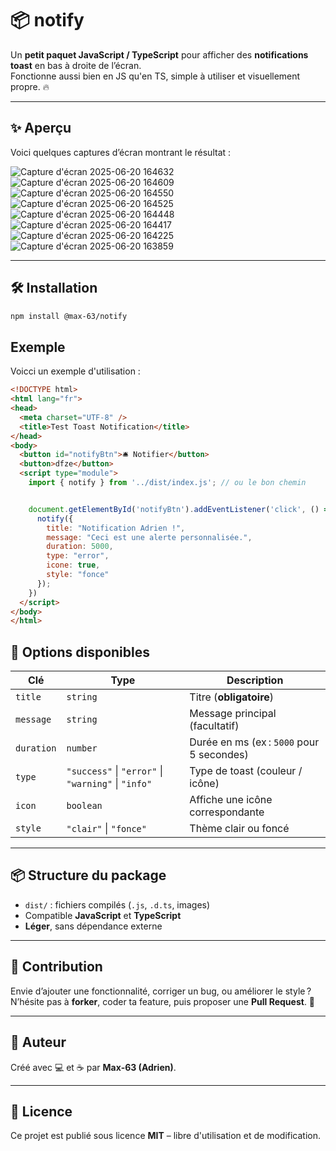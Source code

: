 # 📦 notify

Un **petit paquet JavaScript / TypeScript** pour afficher des **notifications toast** en bas à droite de l’écran.  
Fonctionne aussi bien en JS qu'en TS, simple à utiliser et visuellement propre. 🔥

---

## ✨ Aperçu

Voici quelques captures d’écran montrant le résultat :

![Capture d'écran 2025-06-20 164632](https://github.com/user-attachments/assets/96e18a04-007d-4809-b4f3-4079c592f2cf)  
![Capture d'écran 2025-06-20 164609](https://github.com/user-attachments/assets/0f0532d1-2928-4399-a1b1-475003708bba)  
![Capture d'écran 2025-06-20 164550](https://github.com/user-attachments/assets/76cf9a8b-9dc2-4fcd-a9e2-01013e856679)  
![Capture d'écran 2025-06-20 164525](https://github.com/user-attachments/assets/eaa5cc5e-0f34-4ed6-a990-81f581d01f96)  
![Capture d'écran 2025-06-20 164448](https://github.com/user-attachments/assets/90bb5a71-2ed1-4392-8ce3-bafd2dbd399f)  
![Capture d'écran 2025-06-20 164417](https://github.com/user-attachments/assets/37822c7c-eb9f-420c-8e01-0ab4f0da1c06)  
![Capture d'écran 2025-06-20 164225](https://github.com/user-attachments/assets/2acf9f15-2cbb-4836-ad1f-6ecf97213e18)  
![Capture d'écran 2025-06-20 163859](https://github.com/user-attachments/assets/b75fe942-2348-4418-9621-5bdf63c9ee67)

---

## 🛠️ Installation

```bash
npm install @max-63/notify
```

## Exemple

Voicci un exemple d'utilisation :

```html
<!DOCTYPE html>
<html lang="fr">
<head>
  <meta charset="UTF-8" />
  <title>Test Toast Notification</title>
</head>
<body>
  <button id="notifyBtn">🛎️ Notifier</button>
  <button>dfze</button>
  <script type="module">
    import { notify } from '../dist/index.js'; // ou le bon chemin


    document.getElementById('notifyBtn').addEventListener('click', () => {
      notify({
        title: "Notification Adrien !",
        message: "Ceci est une alerte personnalisée.",
        duration: 5000,
        type: "error",
        icone: true,
        style: "fonce"
      });
    })
  </script>
</body>
</html>

```
## 🔧 Options disponibles

| Clé       | Type                                | Description                                         |
|-----------|-------------------------------------|-----------------------------------------------------|
| `title`   | `string`                            | Titre (**obligatoire**)                                  |
| `message` | `string`                            | Message principal (facultatif)                 |
| `duration`| `number`                            | Durée en ms (ex : `5000` pour 5 secondes)           |
| `type`    | `"success"` \| `"error"` \| `"warning"` \| `"info"` | Type de toast (couleur / icône)     |
| `icon`    | `boolean`                           | Affiche une icône correspondante                    |
| `style`   | `"clair"` \| `"fonce"`              | Thème clair ou foncé                                |

---

## 📦 Structure du package

- `dist/` : fichiers compilés (`.js`, `.d.ts`, images)
- Compatible **JavaScript** et **TypeScript**
- **Léger**, sans dépendance externe

---

## 🤝 Contribution

Envie d’ajouter une fonctionnalité, corriger un bug, ou améliorer le style ?  
N’hésite pas à **forker**, coder ta feature, puis proposer une **Pull Request**. 💪

---

## 🐣 Auteur

Créé avec 💻 et ☕ par **Max‑63 (Adrien)**.

---

## 📄 Licence

Ce projet est publié sous licence **MIT** – libre d'utilisation et de modification.
